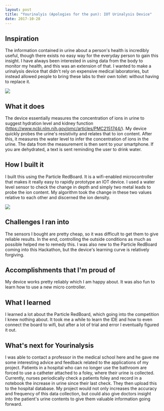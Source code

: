 ```yaml
---
layout: post
title: "Yourinalyis (Apologies for the pun): IOT Urinalysis Device"
date: 2017-10-28
---
```


## Inspiration
The information contained in urine about a person's health is incredibly useful, though there exists no easy way for the everyday person to gain this insight. I have always been interested in using data from the body to monitor my health, and this was an extension of that. I wanted to make a urinalysis device that didn't rely on expensive medical laboratories, but instead allowed people to bring these labs to their own toilet: without having to replace it. 

![](https://i.imgur.com/5kxiyD8.jpg)

## What it does
The device essentially measures the concentration of ions in urine to suggest hydration level and kidney function (https://www.ncbi.nlm.nih.gov/pmc/articles/PMC2151744/). My device quickly probes the urine's resistivity and relates that to ion content. After this, it measures the water level to infer the concentration of ions in the urine. The data from the measurement is then sent to your smartphone. If you are dehydrated, a text is sent reminding the user to drink water. 

## How I built it
I built this using the Particle RedBoard. It is a wifi-enabled microcontroller that makes it really easy to rapidly prototype an IOT device. I used a water level sensor to check the change in depth and simply two metal leads to probe the ion content. My algorithm took the change in these two values relative to each other and discerned the ion density. 

![](https://i.imgur.com/QXqs8j7.jpg)

## Challenges I ran into
The sensors I bought are pretty cheap, so it was difficult to get them to give reliable results. In the end, controlling the outside conditions as much as possible helped me to remedy this. I was also new to the Particle RedBoard coming into this Hackathon, but the device's learning curve is relatively forgiving. 

## Accomplishments that I'm proud of
My device works pretty reliably which I am happy about. It was also fun to learn how to use a new micro controller. 

## What I learned
I learned a lot about the Particle RedBoard, which going into the competition I knew nothing about. It took me a while to learn the IDE and how to even connect the board to wifi, but after a lot of trial and error I eventually figured it out. 

## What's next for Yourinalysis
I was able to contact a professor in the medical school here and he gave me some interesting advice and feedback related to the applications of my project. Patients in a hospital who can no longer use the bathroom are forced to use a catheter attached to a foley, where their urine is collected. Currently, nurses periodically check a patients foley and record in a notebook the increase in urine since their last check. They then upload this to the hospital database. My project would not only increases the accuracy and frequency of this data collection, but could also give doctors insight into the patient's urine contents to give them valuable information going forward. 
